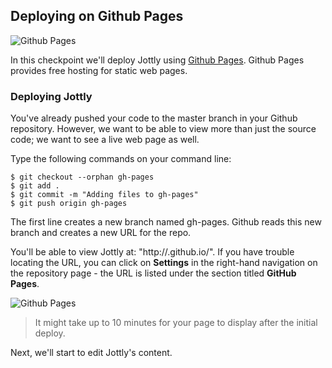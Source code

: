 ## Deploying on Github Pages

![Github Pages](http://cl.ly/WHfi/02-github-pages.png)

In this checkpoint we'll deploy Jottly using [Github Pages](https://pages.github.com). Github Pages provides free hosting for static web pages.

### Deploying Jottly

You've already pushed your code to the master branch in your Github repository. However, we want to be able to view more than just the source code; we want to see a live web page as well.

Type the following commands on your command line:

```bash(Terminal)
$ git checkout --orphan gh-pages
$ git add .
$ git commit -m "Adding files to gh-pages"
$ git push origin gh-pages
```

The first line creates a new branch named gh-pages. Github reads this new branch and  creates a new URL for the repo.

You'll be able to view Jottly at: "http://<username>.github.io/<repository-name>". If you have trouble locating the URL, you can click on **Settings** in the right-hand navigation on the repository page - the URL is listed under the section titled **GitHub Pages**.

![Github Pages](http://cl.ly/WLni/jottly-github.gif)

> It might take up to 10 minutes for your page to display after the initial deploy.

Next, we'll start to edit Jottly's content.
